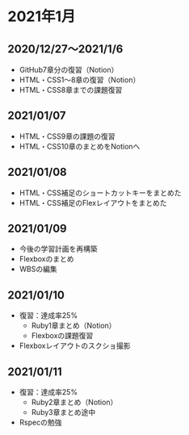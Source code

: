 # 2021年1月

## 2020/12/27〜2021/1/6

- GitHub7章分の復習（Notion）
- HTML・CSS1〜8章の復習（Notion）
- HTML・CSS8章までの課題復習

## 2021/01/07

- HTML・CSS9章の課題の復習
- HTML・CSS10章のまとめをNotionへ

## 2021/01/08

- HTML・CSS補足のショートカットキーをまとめた
- HTML・CSS補足のFlexレイアウトをまとめた

## 2021/01/09

- 今後の学習計画を再構築
- Flexboxのまとめ
- WBSの編集

## 2021/01/10

- 復習：達成率25%
  - Ruby1章まとめ（Notion）
  - Flexboxの課題復習
- Flexboxレイアウトのスクショ撮影

## 2021/01/11

- 復習：達成率25%
  - Ruby2章まとめ（Notion）
  - Ruby3章まとめ途中
- Rspecの勉強

